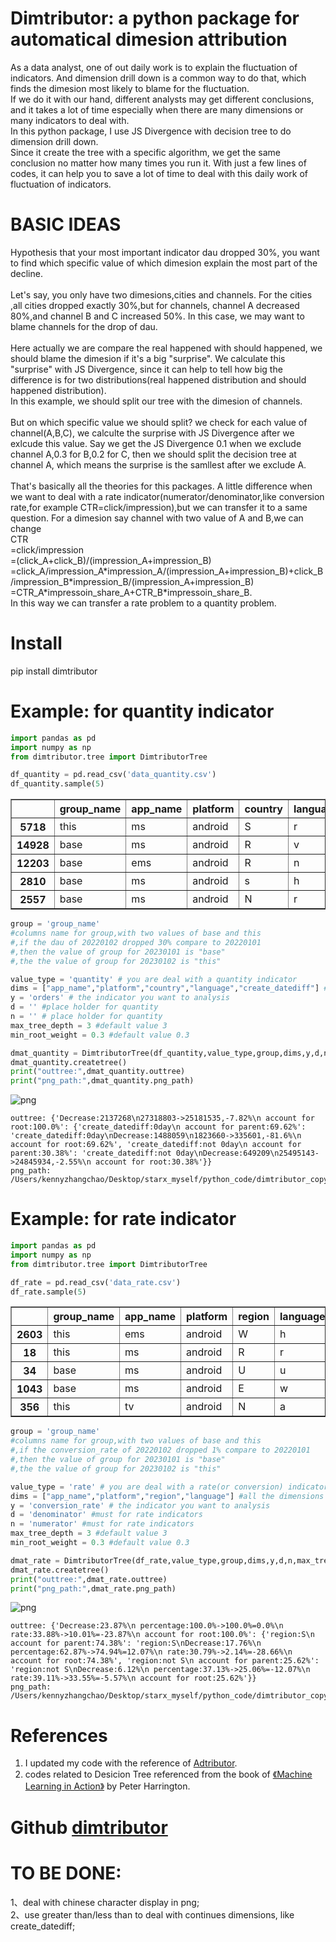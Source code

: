 # Dimtributor: a python package for automatical dimesion attribution
As a data analyst, one of out daily work is to explain the fluctuation of indicators. And dimension drill down is a common way to do that, which finds the dimesion most likely to blame for the fluctuation.</br>
If we do it with our hand, different analysts may get different conclusions, and it takes a lot of time especially when there are many dimensions or many indicators to deal with.</br>
In this python package, I use JS Divergence with decision tree to do dimension drill down.</br>
Since it create the tree with a specific algorithm, we get the same conclusion no matter how many times you run it.
With just a few lines of codes, it can help you to save a lot of time to deal with this daily work of fluctuation of indicators.

# BASIC IDEAS
Hypothesis that your most important indicator dau dropped 30%, you want to find which specific value of which dimesion explain the most part of the decline.</br></br>
Let's say, you only have two dimesions,cities and channels. For the cities ,all cities dropped exactly 30%,but for channels, channel A decreased 80%,and channel B and C increased 50%. In this case, we may want to blame channels for the drop of dau.</br></br>
Here actually we are compare the real happened with should happened, we should blame the dimesion if it's a big "surprise". We calculate this "surprise" with JS Divergence, since it can help to tell how big the difference is for two distributions(real happened distribution and should happened distribution).</br>
In this example, we should split our tree with the dimesion of channels.</br>
</br>
But on which specific value we should split? we check for each value of channel(A,B,C), we calculte the surprise with JS Divergence after we exlcude this value. Say we get the JS Divergence 0.1 when we exclude channel A,0.3 for B,0.2 for C, then we should split the decision tree at channel A, which means the surprise is the samllest after we exclude A.</br></br>
That's basically all the theories for this packages.
A little difference when we want to deal with a rate indicator(numerator/denominator,like conversion rate,for example CTR=click/impression),but we can transfer it to a same question. For a dimesion say channel with two value of A and B,we can change </br>
CTR</br>
=click/impression</br>
=(click_A+click_B)/(impression_A+impression_B)</br>
=click_A/impression_A*impression_A/(impression_A+impression_B)+click_B/impression_B\*impression_B/(impression_A+impression_B)</br>
=CTR_A\*impressoin_share_A+CTR_B\*impressoin_share_B.</br>
In this way we can transfer a rate problem to a quantity problem.


# Install
pip install dimtributor


# Example: for quantity indicator


```python
import pandas as pd 
import numpy as np
from dimtributor.tree import DimtributorTree

df_quantity = pd.read_csv('data_quantity.csv')
df_quantity.sample(5)
```




<div>
<style scoped>
    .dataframe tbody tr th:only-of-type {
        vertical-align: middle;
    }

    .dataframe tbody tr th {
        vertical-align: top;
    }

    .dataframe thead th {
        text-align: right;
    }
</style>
<table border="1" class="dataframe">
  <thead>
    <tr style="text-align: right;">
      <th></th>
      <th>group_name</th>
      <th>app_name</th>
      <th>platform</th>
      <th>country</th>
      <th>language</th>
      <th>create_datediff</th>
      <th>orders</th>
    </tr>
  </thead>
  <tbody>
    <tr>
      <th>5718</th>
      <td>this</td>
      <td>ms</td>
      <td>android</td>
      <td>S</td>
      <td>r</td>
      <td>8-30day</td>
      <td>28</td>
    </tr>
    <tr>
      <th>14928</th>
      <td>base</td>
      <td>ms</td>
      <td>android</td>
      <td>R</td>
      <td>v</td>
      <td>1-7day</td>
      <td>1</td>
    </tr>
    <tr>
      <th>12203</th>
      <td>base</td>
      <td>ems</td>
      <td>android</td>
      <td>R</td>
      <td>n</td>
      <td>8-30day</td>
      <td>3</td>
    </tr>
    <tr>
      <th>2810</th>
      <td>base</td>
      <td>ms</td>
      <td>android</td>
      <td>s</td>
      <td>h</td>
      <td>31-90day</td>
      <td>181</td>
    </tr>
    <tr>
      <th>2557</th>
      <td>base</td>
      <td>ms</td>
      <td>android</td>
      <td>N</td>
      <td>r</td>
      <td>&gt;90day</td>
      <td>228</td>
    </tr>
  </tbody>
</table>
</div>




```python
group = 'group_name' 
#columns name for group,with two values of base and this
#,if the dau of 20220102 dropped 30% compare to 20220101
#,then the value of group for 20230101 is "base"
#,the the value of group for 20230102 is "this"

value_type = 'quantity' # you are deal with a quantity indicator
dims = ["app_name","platform","country","language","create_datediff"] #all the dimensions you interested
y = 'orders' # the indicator you want to analysis
d = '' #place holder for quantity
n = '' # place holder for quantity
max_tree_depth = 3 #default value 3
min_root_weight = 0.3 #default value 0.3

dmat_quantity = DimtributorTree(df_quantity,value_type,group,dims,y,d,n,max_tree_depth,min_root_weight)
dmat_quantity.createtree()
print("outtree:",dmat_quantity.outtree)
print("png_path:",dmat_quantity.png_path)
```


    
![png](quantity_outtree.png)
    


    outtree: {'Decrease:2137268\n27318803->25181535,-7.82%\n account for root:100.0%': {'create_datediff:0day\n account for parent:69.62%': 'create_datediff:0day\nDecrease:1488059\n1823660->335601,-81.6%\n account for root:69.62%', 'create_datediff:not 0day\n account for parent:30.38%': 'create_datediff:not 0day\nDecrease:649209\n25495143->24845934,-2.55%\n account for root:30.38%'}}
    png_path: /Users/kennyzhangchao/Desktop/starx_myself/python_code/dimtributor_copy/dim_attribution_1697851303.png


# Example: for rate indicator


```python
import pandas as pd 
import numpy as np
from dimtributor.tree import DimtributorTree

df_rate = pd.read_csv('data_rate.csv')
df_rate.sample(5)
```




<div>
<style scoped>
    .dataframe tbody tr th:only-of-type {
        vertical-align: middle;
    }

    .dataframe tbody tr th {
        vertical-align: top;
    }

    .dataframe thead th {
        text-align: right;
    }
</style>
<table border="1" class="dataframe">
  <thead>
    <tr style="text-align: right;">
      <th></th>
      <th>group_name</th>
      <th>app_name</th>
      <th>platform</th>
      <th>region</th>
      <th>language</th>
      <th>denominator</th>
      <th>numerator</th>
      <th>conversion_rate</th>
    </tr>
  </thead>
  <tbody>
    <tr>
      <th>2603</th>
      <td>this</td>
      <td>ems</td>
      <td>android</td>
      <td>W</td>
      <td>h</td>
      <td>1</td>
      <td>0</td>
      <td>0.000000</td>
    </tr>
    <tr>
      <th>18</th>
      <td>this</td>
      <td>ms</td>
      <td>android</td>
      <td>R</td>
      <td>r</td>
      <td>41352</td>
      <td>16315</td>
      <td>0.394540</td>
    </tr>
    <tr>
      <th>34</th>
      <td>base</td>
      <td>ms</td>
      <td>android</td>
      <td>U</td>
      <td>u</td>
      <td>23386</td>
      <td>10042</td>
      <td>0.429402</td>
    </tr>
    <tr>
      <th>1043</th>
      <td>base</td>
      <td>ms</td>
      <td>android</td>
      <td>E</td>
      <td>w</td>
      <td>8</td>
      <td>1</td>
      <td>0.125000</td>
    </tr>
    <tr>
      <th>356</th>
      <td>this</td>
      <td>tv</td>
      <td>android</td>
      <td>N</td>
      <td>a</td>
      <td>185</td>
      <td>94</td>
      <td>0.508108</td>
    </tr>
  </tbody>
</table>
</div>




```python
group = 'group_name' 
#columns name for group,with two values of base and this
#,if the conversion_rate of 20220102 dropped 1% compare to 20220101
#,then the value of group for 20230101 is "base"
#,the the value of group for 20230102 is "this"

value_type = 'rate' # you are deal with a rate(or conversion) indicator
dims = ["app_name","platform","region","language"] #all the dimensions you interested
y = 'conversion_rate' # the indicator you want to analysis
d = 'denominator' #must for rate indicators
n = 'numerator' #must for rate indicators
max_tree_depth = 3 #default value 3
min_root_weight = 0.3 #default value 0.3

dmat_rate = DimtributorTree(df_rate,value_type,group,dims,y,d,n,max_tree_depth,min_root_weight)
dmat_rate.createtree()
print("outtree:",dmat_rate.outtree)
print("png_path:",dmat_rate.png_path)
```


    
![png](rate_outtree.png)
    


    outtree: {'Decrease:23.87%\n percentage:100.0%->100.0%=0.0%\n rate:33.88%->10.01%=-23.87%\n account for root:100.0%': {'region:S\n account for parent:74.38%': 'region:S\nDecrease:17.76%\n percentage:62.87%->74.94%=12.07%\n rate:30.79%->2.14%=-28.66%\n account for root:74.38%', 'region:not S\n account for parent:25.62%': 'region:not S\nDecrease:6.12%\n percentage:37.13%->25.06%=-12.07%\n rate:39.11%->33.55%=-5.57%\n account for root:25.62%'}}
    png_path: /Users/kennyzhangchao/Desktop/starx_myself/python_code/dimtributor_copy/dim_attribution_1697851318.png


# References
1. I updated my code with the reference of [Adtributor](https://www.usenix.org/conference/nsdi14/technical-sessions/presentation/bhagwan).
2. codes related to Desicion Tree referenced from the book of [《Machine Learning in Action》](https://www.manning.com/books/machine-learning-in-action ) by Peter Harrington.

# Github [dimtributor](https://github.com/wronganswer/dimtributor)

# TO BE DONE:
1、deal with chinese character display in png; </br>
2、use greater than/less than to deal with continues dimensions, like create_datediff;</br>



```python

```
